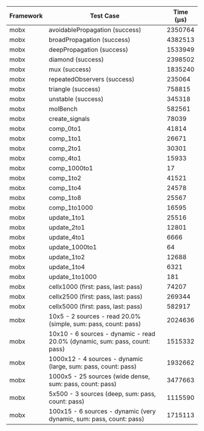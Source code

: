 | Framework | Test Case | Time (μs) |
| --- | --- | --- |
| mobx | avoidablePropagation (success) | 2350764 |
| mobx | broadPropagation (success) | 4382513 |
| mobx | deepPropagation (success) | 1533949 |
| mobx | diamond (success) | 2398502 |
| mobx | mux (success) | 1835240 |
| mobx | repeatedObservers (success) | 235064 |
| mobx | triangle (success) | 758815 |
| mobx | unstable (success) | 345318 |
| mobx | molBench | 582561 |
| mobx | create_signals | 78039 |
| mobx | comp_0to1 | 41814 |
| mobx | comp_1to1 | 26671 |
| mobx | comp_2to1 | 30301 |
| mobx | comp_4to1 | 15933 |
| mobx | comp_1000to1 | 17 |
| mobx | comp_1to2 | 41521 |
| mobx | comp_1to4 | 24578 |
| mobx | comp_1to8 | 25567 |
| mobx | comp_1to1000 | 16595 |
| mobx | update_1to1 | 25516 |
| mobx | update_2to1 | 12801 |
| mobx | update_4to1 | 6666 |
| mobx | update_1000to1 | 64 |
| mobx | update_1to2 | 12688 |
| mobx | update_1to4 | 6321 |
| mobx | update_1to1000 | 181 |
| mobx | cellx1000 (first: pass, last: pass) | 74207 |
| mobx | cellx2500 (first: pass, last: pass) | 269344 |
| mobx | cellx5000 (first: pass, last: pass) | 582917 |
| mobx | 10x5 - 2 sources - read 20.0% (simple, sum: pass, count: pass) | 2024636 |
| mobx | 10x10 - 6 sources - dynamic - read 20.0% (dynamic, sum: pass, count: pass) | 1515332 |
| mobx | 1000x12 - 4 sources - dynamic (large, sum: pass, count: pass) | 1932662 |
| mobx | 1000x5 - 25 sources (wide dense, sum: pass, count: pass) | 3477663 |
| mobx | 5x500 - 3 sources (deep, sum: pass, count: pass) | 1115590 |
| mobx | 100x15 - 6 sources - dynamic (very dynamic, sum: pass, count: pass) | 1715113 |
